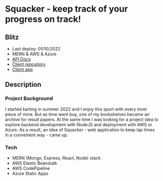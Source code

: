 # Squacker - keep track of your progress on track!

## Blitz
- Last deploy: 01/10/2022
- MERN & AWS & Azure
- [API Docs](http://trackerapi-env.eba-ndvpxezg.eu-north-1.elasticbeanstalk.com/docs/)
- [Client repository](https://github.com/arly-0/-Track-session-results-tracker-client)
- [Client app](https://ashy-bush-0fb8f0103.2.azurestaticapps.net/)

## Description

### Project Background
I started karting in summer 2022 and I enjoy this sport with every inner piece of mine. 
But as time went buy, one of my bookshelves became an archive for result papers.
At the same time I was looking for a project idea to explore backend development with NodeJS and deployment with AWS or Azure.
As a result, an idea of Squacker - web application to keep lap times in a convenient way - came up.

### Tech
- MERN (Mongo, Express, React, Node) stack
- AWS Elastic Beanstalk
- AWS CodePipeline
- Azure Static Apps
